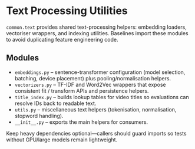 # Text Processing Utilities

`common.text` provides shared text-processing helpers: embedding loaders,
vectoriser wrappers, and indexing utilities. Baselines import these modules to
avoid duplicating feature engineering code.

## Modules

- `embeddings.py` – sentence-transformer configuration (model selection,
  batching, device placement) plus pooling/normalisation helpers.
- `vectorizers.py` – TF-IDF and Word2Vec wrappers that expose consistent fit /
  transform APIs and persistence helpers.
- `title_index.py` – builds lookup tables for video titles so evaluations can
  resolve IDs back to readable text.
- `utils.py` – miscellaneous text helpers (tokenisation, normalisation,
  stopword handling).
- `__init__.py` – exports the main helpers for consumers.

Keep heavy dependencies optional—callers should guard imports so tests without
GPU/large models remain lightweight.
